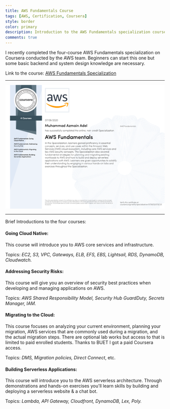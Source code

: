 ```yaml
---
title: AWS Fundamentals Course
tags: [AWS, Certification, Coursera]
style: border
color: primary
description: Introduction to the AWS Fundamentals specialization course by the AWS team on Coursera
comments: true
---
```


I recently completed the four-course AWS Fundamentals specialization on Coursera conducted by the AWS team. Beginners can start this one but some basic backend and system design knowledge are necessary.


Link to the course:
<a href="https://www.coursera.org/specializations/aws-fundamentals" target="_blank">AWS Fundamentals Specialization</a>

---
<img src="../assets/img/blog/aws-certification/cert.png" alt="certificate" style="zoom:50%;" />

---



Brief Introductions to the four courses:

#### **Going Cloud Native:** 

This course will introduce you to AWS core services and infrastructure.

Topics: *EC2, S3, VPC, Gateways, ELB, EFS, EBS, Lightsail, RDS, DynamoDB, Cloudwatch.*

#### **Addressing Security Risks:** 

This course will give you an overview of security best practices when developing and managing applications on AWS.

Topics: *AWS Shared Responsibility Model, Security Hub GuardDuty, Secrets Manager, IAM.*

   
#### **Migrating to the Cloud:** 

This course focuses on analyzing your current environment, planning your migration, AWS services that are commonly used during a migration, and the actual migration steps.
There are optional lab works but access to that is limited to paid enrolled students. Thanks to BUET I got a paid Coursera access.

Topics: *DMS, Migration policies, Direct Connect*, etc.

   

#### **Building Serverless Applications:** 

This course will introduce you to the AWS serverless architecture. Through demonstrations and hands-on exercises you'll learn skills by building and deploying a serverless website & a chat bot.

Topics: *Lambda, API Gateway, Cloudfront, DynamoDB, Lex, Poly.*
